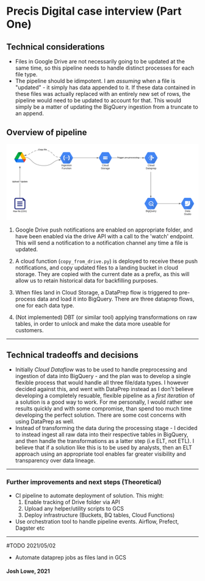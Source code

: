 # Precis Digital case interview (Part One)

## Technical considerations
- Files in Google Drive are not necessarily going to be updated at the same time, so this pipeline needs to handle distinct processes for each file type.
- The pipeline should be idimpotent. I am _assuming_ when a file is "updated" - it simply has data appended to it. If these data contained in these files was actually replaced with an entirely new set of rows, the pipeline would need to be updated to account for that. This would simply be a matter of updating the BigQuery ingestion from a truncate to an append.


## Overview of pipeline

![alt text](./images/part_1.png)
1) Google Drive push notifications are enabled on appropriate folder, and have been enabled via the drive API with a call to the 'watch' endpoint. This will send a notification to a notification channel any time a file is updated.

2) A cloud function (`copy_from_drive.py`) is deployed to receive these push notifications, and copy updated files to a landing bucket in cloud storage. They are copied with the current date as a prefix, as this will allow us to retain historical data for backfilling purposes.

3) When files land in Cloud Storage, a DataPrep flow is triggered to pre-process data and load it into BigQuery. There are three dataprep flows, one for each data type. 

4) (Not implemented) DBT (or similar tool) applying transformations on raw tables, in order to unlock and make the data more useable for customers.
 
---
## Technical tradeoffs and decisions
- Initially _Cloud Dataflow_ was to be used to handle preprocessing and ingestion of data into BigQuery - and the plan was to develop a single flexible process that would handle all three file/data types. I however decided against this, and went with DataPrep instead as I don't believe developing a completely resuable, flexible pipeline as a _first iteration_ of a solution is a good way to work. For me personally, I would rather see results quickly and with some compromise, than spend too much time developing the perfect solution. There are some cost concerns with using DataPrep as well.
- Instead of transforming the data during the processing stage - I decided to instead ingest all raw data into their respective tables in BigQuery, and then handle the transformations as a latter step (i.e ELT, not ETL). I believe that if a solution like this is to be used by analysts, then an ELT approach using an appropriate tool enables far greater visibility and transparency over data lineage.

--- 
### Further improvements and next steps (Theoretical)
- CI pipeline to automate deployment of solution. This might:
    1. Enable tracking of Drive folder via API
    2. Upload any helper/utility scripts to GCS
    3. Deploy infrastructure (Buckets, BQ tables, Cloud Functions)
- Use orchestration tool to handle pipeline events. Airflow, Prefect, Dagster etc

---

#TODO 2021/05/02
- Automate dataprep jobs as files land in GCS

#### Josh Lowe, 2021
